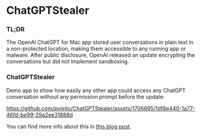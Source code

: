 # ChatGPTStealer

### TL;DR

The OpenAI ChatGPT for Mac app stored user conversations in plain text in a non-protected location, making them accessible to any running app or malware. After public disclosure, OpenAI released an update encrypting the conversations but did not implement sandboxing.

### ChatGPTStealer

Demo app to show how easily any other app could access any ChatGPT conversation without any permission prompt before the update:

https://github.com/pvieito/ChatGPTStealer/assets/1706695/1df8e440-1a77-46fd-be99-29a2ee31888d

You can find more info about this in [this blog post](http://pvieito.com/2024/07/chatgpt-unprotected-conversations).
